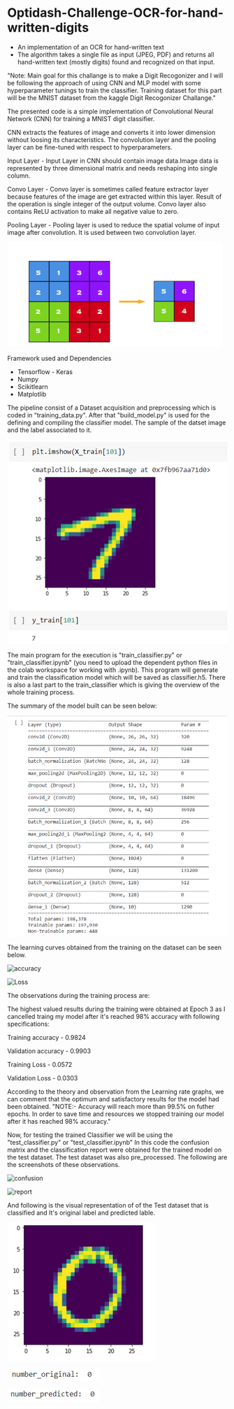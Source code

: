 # Optidash-Challenge-OCR-for-hand-written-digits
- An implementation of an OCR for hand-written text  
- The algorithm takes a single file as input (JPEG, PDF) and returns all hand-written text (mostly digits) found and recognized on that input. 

"Note: Main goal for this challange is to make a Digit Recogonizer and I will be following the approach of using CNN and MLP model with some hyperparameter tunings to train the classifier. Training dataset for this part will be the MNIST dataset from the kaggle Digit Recogonizer Challange."

The presented code is a simple implementation of Convolutional Neural Network (CNN) for training a MNIST digit classifier.

CNN extracts the features of image and converts it into lower dimension without loosing its characteristics. 
The convolution layer and the pooling layer can be fine-tuned with respect to hyperparameters.

Input Layer - Input Layer in CNN should contain image data.Image data is represented by three dimensional matrix and needs reshaping into single column.

Convo Layer - Convo layer is sometimes called feature extractor layer because features of the image are get extracted within this layer. Result of the operation is single integer of the output volume. Convo layer also contains ReLU activation to make all negative value to zero.

Pooling Layer - Pooling layer is used to reduce the spatial volume of input image after convolution. It is used between two convolution layer. 

![](disp_images/Image_9.PNG)

Framework used and Dependencies
- Tensorflow - Keras
- Numpy
- Scikitlearn
- Matplotlib

The pipeline consist of a Dataset acquisition and preprocessing which is coded in "training_data.py". After that "build_model.py" is used for the defining and compiling the classifier model. The sample of the datset image and the label associated to it.

![](disp_images/Image_0.PNG)

The main program for the execution is "train_classifier.py" or "train_classifier.ipynb" (you need to upload the dependent python files in the colab workspace for working with .ipynb). This program will generate and train the classification model which will be saved as classifier.h5. There is also a last part to the train_classifier which is giving the overview of the whole training process.

The summary of the model built can be seen below:

![](disp_images/Image_1.PNG)

The learning curves obtained from the training on the dataset can be seen below.

![accuracy](https://user-images.githubusercontent.com/57597700/112594890-989d8800-8e2f-11eb-9184-9be0da545d80.jpg)

![Loss](https://user-images.githubusercontent.com/57597700/112594683-4d837500-8e2f-11eb-9d9e-b9e0d1fbd5c4.jpg)

The observations during the training process are:

The highest valued results during the training were obtained at Epoch 3 as I cancelled traing my model after it's reached 98% accuracy with following specifications:

Training accuracy   - 0.9824 

Validation accuracy - 0.9903

Training Loss       - 0.0572

Validation Loss     - 0.0303

According to the theory and observation from the Learning rate graphs, we can comment that the optimum and satisfactory results for the model had been obtained. 
"NOTE:- Accuracy will reach more than 99.5% on futher epochs. In order to save time and resources we stopped training our model after it has reached 98% accuracy."


Now, for testing the trained Classifier we will be using the "test_classifier.py" or "test_classifier.ipynb" In this code the confusion matrix and the classification report were obtained for the trained model on the test dataset. The test dataset was also pre_processed. The following are the screenshots of these observations.

![confusion](https://user-images.githubusercontent.com/57597700/112595971-2b8af200-8e31-11eb-824d-2229b6cb76f9.jpg)

![report](https://user-images.githubusercontent.com/57597700/112596003-33e32d00-8e31-11eb-8612-1212d1c4143d.jpg)


And following is the visual representation of of the Test dataset that is classified and It's original label and predicted lable.

![](disp_images/Image_6.PNG)

![](disp_images/Image_7.PNG)

![](disp_images/Image_8.PNG)
